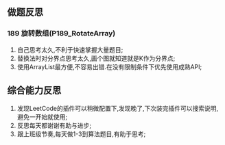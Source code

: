 ## 做题反思

### 189 旋转数组(P189_RotateArray)

1. 自己思考太久,不利于快速掌握大量题目;
2. 替换法时对分界点思考太久,画个图就知道就是K作为分界点;
3. 使用ArrayList最方便,不容易出错.在没有限制条件下优先使用成熟API;

## 综合能力反思

1. 发现LeetCode的插件可以稍微配置下,发现晚了,下次装完插件可以搜索说明,避免一开始就使用;
2. 反思每天都谢谢有助与进步;
3. 跟上班级节奏,每天做1-3到算法题目,有助于思考;
